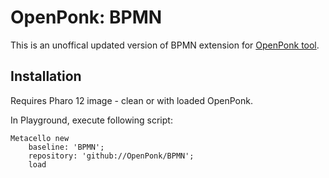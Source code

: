 # OpenPonk: BPMN

This is an unoffical updated version of BPMN extension for [OpenPonk tool](https://openponk.org).

## Installation

Requires Pharo 12 image - clean or with loaded OpenPonk.

In Playground, execute following script:
```
Metacello new
    baseline: 'BPMN';
    repository: 'github://OpenPonk/BPMN';
    load
```
